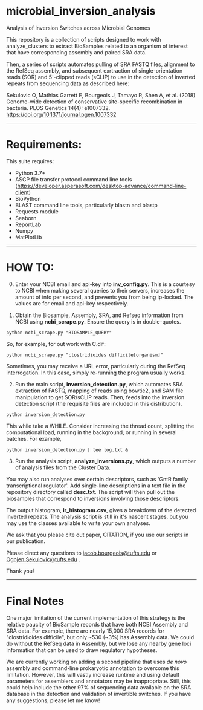 # microbial_inversion_analysis
Analysis of Inversion Switches across Microbial Genomes

This repository is a collection of scripts designed to work with analyze_clusters to extract BioSamples related to an organism of interest that have corresponding assembly and paired SRA data.

Then, a series of scripts automates pulling of SRA FASTQ files, alignment to the RefSeq assembly, and subsequent exrtraction of single-orientation reads (SOR) and 5'-clipped reads (sCLIP) to use in the detection of inverted repeats from sequencing data as described here:

Sekulovic O, Mathias Garrett E, Bourgeois J, Tamayo R, Shen A, et al. (2018) Genome-wide detection of conservative site-specific recombination in bacteria. PLOS Genetics 14(4): e1007332. https://doi.org/10.1371/journal.pgen.1007332

---------------------------------

# Requirements:

This suite requires:
- Python 3.7+
- ASCP file transfer protocol command line tools (https://developer.asperasoft.com/desktop-advance/command-line-client)
- BioPython
- BLAST command line tools, particularly blastn and blastp
- Requests module
- Seaborn
- ReportLab
- Numpy
- MatPlotLib

---------------------------------

# HOW TO:

0. Enter your NCBI email and api-key into <b>inv_config.py</b>. This is a courtesy to NCBI when making several queries to their servers, increases the amount of info per second, and prevents you from being ip-locked. The values are for email and api-key respectively.

1. Obtain the Biosample, Assembly, SRA, and Refseq information from NCBI using <b>ncbi_scrape.py</b>. Ensure the query is in double-quotes.

`python ncbi_scrape.py "BIOSAMPLE_QUERY"`

So, for example, for out work with C.dif:

`python ncbi_scrape.py "clostridioides difficile[organism]"`

Sometimes, you may receive a URL error, particularly during the RefSeq interrogation. In this case, simply re-running the program usually works.

2. Run the main script, <b>inversion_detection.py</b>, which automates SRA extraction of FASTQ, mapping of reads using bowtie2, and SAM file manipulation to get SOR/sCLIP reads. Then, feeds into the inversion detection script (the requisite files are included in this distribution).

`python inversion_detection.py`

This while take a WHILE. Consider increasing the thread count, splitting the computational load, running in the background, or running in several batches. For example,

`python inversion_detection.py | tee log.txt &`

3. Run the analysis script, <b>analyze_inversions.py</b>, which outputs a number of analysis files from the Cluster Data.

You may also run analyses over certain descriptors, such as 'GntR family transcriptional regulator'. Add single-line descriptions in a text file in the repository directory called <b>desc.txt</b>. The script will then pull out the biosamples that correspond to inversions involving those descriptors.

The output histogram, <b>ir_histogram.csv</b>, gives a breakdown of the detected inverted repeats. The analysis script is still in it's nascent stages, but you may use the classes available to write your own analyses.

We ask that you please cite out paper, CITATION, if you use our scripts in our publication.

Please direct any questions to jacob.bourgeois@tufts.edu or Ognjen.Sekulovic@tufts.edu .

Thank you!

----------------------

# Final Notes

One major limitation of the current implementation of this strategy is the relative paucity of BioSample records that have both NCBI Assembly and SRA data. For example, there are nearly 15,000 SRA records for "clostridioides difficile", but only ~530 (~3%) has Assembly data. We could do without the RefSeq data in Assembly, but we lose any nearby gene loci information that can be used to draw regulatory hypotheses.

We are currently working on adding a second pipeline that uses <i>de novo</i> assembly and command-line prokaryotic annotation to overcome this limitation. However, this will vastly increase runtime and using default parameters for assemblers and annotators may be inappropriate. Still, this could help include the other 97% of sequencing data available on the SRA database in the detection and validation of invertible switches. If you have any suggestions, please let me know!
